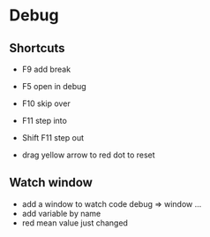 # Debug

## Shortcuts

- F9 add break
- F5 open in debug
- F10 skip over
- F11 step into
- Shift F11 step out

- drag yellow arrow to red dot to reset

## Watch window
- add a window to watch code debug => window ...
- add variable by name
- red mean value just changed
